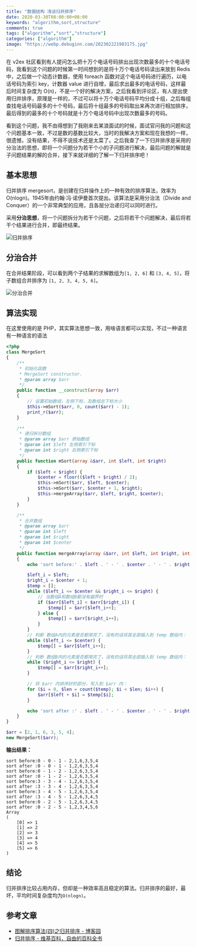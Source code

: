 ```yaml
---
title: "数据结构 浅谈归并排序"
date: 2020-03-30T08:00:00+08:00
keywords: "algorithm,sort,structure"
comments: true
tags: ["algorithm","sort","structure"]
categories: ["algorithm"]
image: "https://webp.debuginn.com/202302221903175.jpg"
---
```


在 v2ex 社区看到有人提问怎么把十万个电话号码排出出现次数最多的十个电话号码，我看到这个问题的时候第一时间想到的是将十万个电话号码读出来放到 Redis 中，之后做一个动态计数器，使用 foreach 函数对这个电话号码进行遍历，以电话号码为索引 key，计数器 value 进行自增，最后求出最多的电话号码，这样最后时间复杂度为 O(n)，不是一个好的解决方案，之后我看到评论区，有人提出使用归并排序，原理是一样的，不过可以将十万个电话号码平均分成十组，之后每组查找电话号码最多的十个号码，最后将十组最多的号码取出来再次进行相加排序，最后得到的最多的十个号码就是十万个电话号码中出现次数最多的号码。

看到这个问题，我不由得想到了我刚来去某浪面试的时候，面试官问我的问题和这个问题基本一致，不过是数的基数比较大，当时的我解决方案和现在我想的一样，很遗憾，没有结果，不得不说技术还是太菜了。之后我查了一下归并排序是采用的分治法的思想，即将一个问题分为若干个小的子问题进行解决，最后问题的解就是子问题结果的解的合并，接下来就详细的了解一下归并排序吧！


## 基本思想

归并排序 mergesort，是创建在归并操作上的一种有效的排序算法，效率为O(nlogn)。1945年由约翰·冯·诺伊曼首次提出。该算法是采用分治法（Divide and Conquer）的一个非常典型的应用，且各层分治递归可以同时进行。

采用**分治思想**，将一个问题拆分为若干个问题，之后将若干个问题解决，最后将若干个结果进行合并，即最终结果。

![归并排序](https://webp.debuginn.com/202303122243108.jpeg)

## 分治合并

在合并结果阶段，可以看到两个子结果的求解数组为`[1, 2, 6]` 和 `[3, 4, 5]`，将子数组合并排序为 `[1, 2, 3, 4, 5, 6]`。

![分治合并](https://webp.debuginn.com/202303122244127.jpeg)

## 算法实现

在这里使用的是 PHP，其实算法思想一致，用啥语言都可以实现，不过一种语言有一种语言的语法

```php
<?php
class MergeSort
{
    /**
     * 初始化函数
     * MergeSort constructor.
     * @param array $arr
     */
    public function __construct(array $arr)
    {
        // 设置初始数组，左侧下标，及数组总下标大小
        $this->mSort($arr, 0, count($arr) - 1);
        print_r($arr);
    }

    /**
     * 递归拆分数组
     * @param array $arr 原始数组
     * @param int $left 左侧索引下标
     * @param int $right 右侧索引下标
     */
    public function mSort(array &$arr, int $left, int $right)
    {
        if ($left < $right) {
            $center = floor(($left + $right) / 2);
            $this->mSort($arr, $left, $center);
            $this->mSort($arr, $center + 1, $right);
            $this->mergeArray($arr, $left, $right, $center);
        }
    }

    /**
     * 合并数组
     * @param array $arr
     * @param int $left
     * @param int $right
     * @param int $center
     */
    public function mergeArray(array &$arr, int $left, int $right, int $center)
    {
        echo 'sort before:' . $left . ' - ' . $center . ' - ' . $right . ' - ' . implode(',', $arr) . "\n";

        $left_i = $left;
        $right_i = $center + 1;
        $temp = [];
        while ($left_i <= $center && $right_i <= $right) {
            // 当数组A和数组B都没有越界时
            if ($arr[$left_i] < $arr[$right_i]) {
                $temp[] = $arr[$left_i++];
            } else {
                $temp[] = $arr[$right_i++];
            }
        }
        // 判断 数组A内的元素是否都用完了，没有的话将其全部插入到 temp 数组内：
        while ($left_i <= $center) {
            $temp[] = $arr[$left_i++];
        }
        // 判断 数组B内的元素是否都用完了，没有的话将其全部插入到 temp 数组内：
        while ($right_i <= $right) {
            $temp[] = $arr[$right_i++];
        }

        // 将 $arr 内排序好的部分，写入到 $arr 内：
        for ($i = 0, $len = count($temp); $i < $len; $i++) {
            $arr[$left + $i] = $temp[$i];
        }

        echo 'sort after :' . $left . ' - ' . $center . ' - ' . $right . ' - ' . implode(',', $arr) . "\n";
    }
}

$arr = [2, 1, 6, 3, 5, 4];
new MergeSort($arr);
```
**输出结果：**

```shell
sort before:0 - 0 - 1 - 2,1,6,3,5,4
sort after :0 - 0 - 1 - 1,2,6,3,5,4
sort before:0 - 1 - 2 - 1,2,6,3,5,4
sort after :0 - 1 - 2 - 1,2,6,3,5,4
sort before:3 - 3 - 4 - 1,2,6,3,5,4
sort after :3 - 3 - 4 - 1,2,6,3,5,4
sort before:3 - 4 - 5 - 1,2,6,3,5,4
sort after :3 - 4 - 5 - 1,2,6,3,4,5
sort before:0 - 2 - 5 - 1,2,6,3,4,5
sort after :0 - 2 - 5 - 1,2,3,4,5,6
Array
(
    [0] => 1
    [1] => 2
    [2] => 3
    [3] => 4
    [4] => 5
    [5] => 6
)
```

## 结论

归并排序比较占用内存，但却是一种效率高且稳定的算法。归并排序的最好，最坏，平均时间复杂度均为`O(nlogn)`。

## 参考文章

- [图解排序算法(四)之归并排序 - 博客园](https://www.cnblogs.com/chengxiao/p/6194356.html)
- [归并排序 - 维基百科，自由的百科全书](https://zh.wikipedia.org/wiki/%E5%BD%92%E5%B9%B6%E6%8E%92%E5%BA%8F)


